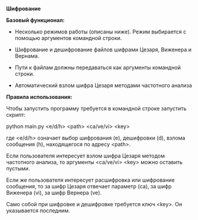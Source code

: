 **Шифрование**

**Базовый функционал:**

- Несколько режимов работы (описаны ниже). Режим выбирается с помощью аргументов командной строки.

- Шифрование и дешифрование файлов шифрами Цезаря, Виженера и Вернама.

- Пути к файлам должны передаваться как аргументы командной строки.

- Автоматический взлом шифра Цезаря методами частотного анализа

**Правила использования:**

Чтобы запустить программу требуется в командной строке запустить скрипт:

python main.py \<e/d/h\> \<path\> \<ca/ve/vi\> \<key\>

где \<e/d/h\> означает выбор шифрования (e), дешифровки (d), взлома сообщения (h), находящегося по адресу \<path\>.

Если пользователя интересует взлом шифра Цезаря методом частотного анализа, то аргументы \<ca/ve/vi\> \<key\> можно оставить пустыми.

Если же пользователя интересует расшифровка или шифрование сообщения, то за шифр Цезаря отвечает параметр (ca), за шифр Виженера (vi), за шифр Вернера (ve).

Само собой при шифровке и дешифровке требуется ключ \<key\>. Он указывается последним.